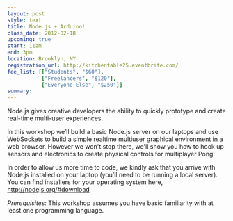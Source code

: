 ```yaml
---
layout: post
style: text
title: Node.js + Arduino!
class_date: 2012-02-18
upcoming: true
start: 11am
end: 3pm
location: Brooklyn, NY
registration_url: http://kitchentable25.eventbrite.com/
fee_list: [["Students", "$60"],
           ["Freelancers", "$120"],
           ["Everyone Else", "$250"]]
summary: 
---
```


Node.js gives creative developers the ability to quickly prototype and
create real-time multi-user experiences.

In this workshop we’ll build a basic Node.js server on our laptops and
use WebSockets to build a simple realtime multiuser graphical
environment in a web browser. However we won't stop there, we'll show
you how to hook up sensors and electronics to create physical controls
for multiplayer Pong!

In order to allow us more time to code, we kindly ask that you arrive
with Node.js installed on your laptop (you’ll need to be running a
local server). You can find installers for your operating system here,
<a href="http://nodejs.org/#download">http://nodejs.org/#download</a>

*Prerequisites:* This workshop assumes you have basic familiarity with at least one
programming language.

